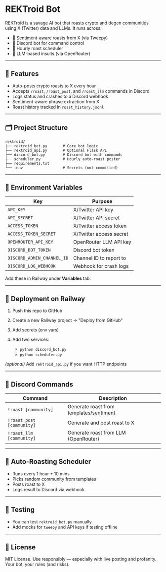 # REKTroid Bot

REKTroid is a savage AI bot that roasts crypto and degen communities using X (Twitter) data and LLMs. It runs across:

* 🧠 Sentiment-aware roasts from X (via Tweepy)
* 🤖 Discord bot for command control
* 🔁 Hourly roast scheduler
* 🧵 LLM-based insults (via OpenRouter)

---

## 🔧 Features

* Auto-posts crypto roasts to X every hour
* Accepts `/roast`, `/roast_post`, and `/roast_llm` commands in Discord
* Logs status and crashes to a Discord webhook
* Sentiment-aware phrase extraction from X
* Roast history tracked in `roast_history.jsonl`

---

## 🗂 Project Structure

```
rektroid/
├── rektroid_bot.py       # Core bot logic
├── rektroid_api.py       # Optional Flask API
├── discord_bot.py        # Discord bot with commands
├── scheduler.py          # Hourly auto-roast poster
├── requirements.txt
└── .env                  # Secrets (not committed)
```

---

## 🔐 Environment Variables

| Key                        | Purpose                 |
| -------------------------- | ----------------------- |
| `API_KEY`                  | X/Twitter API key       |
| `API_SECRET`               | X/Twitter API secret    |
| `ACCESS_TOKEN`             | X/Twitter access token  |
| `ACCESS_TOKEN_SECRET`      | X/Twitter access secret |
| `OPENROUTER_API_KEY`       | OpenRouter LLM API key  |
| `DISCORD_BOT_TOKEN`        | Discord bot token       |
| `DISCORD_ADMIN_CHANNEL_ID` | Channel ID to report to |
| `DISCORD_LOG_WEBHOOK`      | Webhook for crash logs  |

Add these in Railway under **Variables** tab.

---

## 🚀 Deployment on Railway

1. Push this repo to GitHub
2. Create a new Railway project → "Deploy from GitHub"
3. Add secrets (env vars)
4. Add two services:

   * `python discord_bot.py`
   * `python scheduler.py`

*(optional)* Add `rektroid_api.py` if you want HTTP endpoints

---

## 💬 Discord Commands

| Command                   | Description                             |
| ------------------------- | --------------------------------------- |
| `!roast [community]`      | Generate roast from templates/sentiment |
| `!roast_post [community]` | Generate and post roast to X            |
| `!roast_llm [community]`  | Generate roast from LLM (OpenRouter)    |

---

## 🧠 Auto-Roasting Scheduler

* Runs every 1 hour ± 10 mins
* Picks random community from templates
* Posts roast to X
* Logs result to Discord via webhook

---

## 🧪 Testing

* You can test `rektroid_bot.py` manually
* Add mocks for `tweepy` and API keys if testing offline

---

## 📜 License

MIT License. Use responsibly — especially with live posting and profanity. Your bot, your rules (and risks).
